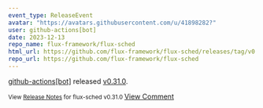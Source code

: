 ```yaml
---
event_type: ReleaseEvent
avatar: "https://avatars.githubusercontent.com/u/41898282?"
user: github-actions[bot]
date: 2023-12-13
repo_name: flux-framework/flux-sched
html_url: https://github.com/flux-framework/flux-sched/releases/tag/v0.31.0
repo_url: https://github.com/flux-framework/flux-sched
---
```


<a href='https://github.com/github-actions[bot]' target='_blank'>github-actions[bot]</a> released <a href='https://github.com/flux-framework/flux-sched/releases/tag/v0.31.0' target='_blank'>v0.31.0</a>.

<small>View [Release Notes](https://github.com/flux-framework/flux-sched/blob/v0.31.0/NEWS.md) for flux-sched v0.31.0
</small><a href='https://github.com/flux-framework/flux-sched/releases/tag/v0.31.0' target='_blank'>View Comment</a>